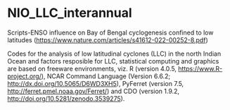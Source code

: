 # NIO_LLC_interannual
Scripts-ENSO influence on Bay of Bengal cyclogenesis confined to low latitudes (https://www.nature.com/articles/s41612-022-00252-8.pdf)



Codes for the analysis of low latitudinal cyclones (LLC) in the north Indian Ocean and factors resposible for LLC, statistical computing and graphics are based on freeware environments, viz. R (version 4.0.5, https://www.R-project.org/), NCAR Command Language (Version 6.6.2; http://dx.doi.org/10.5065/D6WD3XH5), PyFerret (version 7.5, http://ferret.pmel.noaa.gov/Ferret/) and CDO (version 1.9.2, http://doi.org/10.5281/zenodo.3539275).

